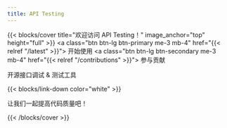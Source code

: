 ```yaml
---
title: API Testing
---
```


{{< blocks/cover title="欢迎访问 API Testing！" image_anchor="top" height="full" >}}
<a class="btn btn-lg btn-primary me-3 mb-4" href="{{< relref "/latest" >}}">
  开始使用 <i class="fas fa-arrow-alt-circle-right ms-2"></i>
</a>
<a class="btn btn-lg btn-secondary me-3 mb-4" href="{{< relref "/contributions" >}}">
  参与贡献 <i class="fa fa-heartbeat ms-2 "></i>
</a>
<p class="lead mt-5">开源接口调试 & 测试工具</p>
<!-- 向下翻页图标 -->
{{< blocks/link-down color="white" >}}
<p class="lead mt-5">让我们一起提高代码质量吧！</p>
{{< /blocks/cover >}}
